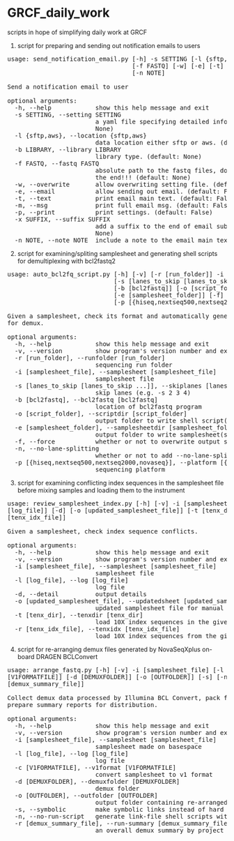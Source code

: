 # GRCF_daily_work

scripts in hope of simplifying daily work at GRCF

1. script for preparing and sending out notification emails to users

<pre>
usage: send_notification_email.py [-h] -s SETTING [-l {sftp,aws}] [-b LIBRARY]
                                  [-f FASTQ] [-w] [-e] [-t] [-m] [-p]
                                  [-n NOTE]

Send a notification email to user

optional arguments:
  -h, --help            show this help message and exit
  -s SETTING, --setting SETTING
                        a yaml file specifying detailed information. (default:
                        None)
  -l {sftp,aws}, --location {sftp,aws}
                        data location either sftp or aws. (default: sftp)
  -b LIBRARY, --library LIBRARY
                        library type. (default: None)
  -f FASTQ, --fastq FASTQ
                        absolute path to the fastq files, do not put '/' at
                        the end!!! (default: None)
  -w, --overwrite       allow overwriting setting file. (default: False)
  -e, --email           allow sending out email. (default: False)
  -t, --text            print email main text. (default: False)
  -m, --msg             print full email msg. (default: False)
  -p, --print           print settings. (default: False)
  -x SUFFIX, --suffix SUFFIX
                        add a suffix to the end of email subject (default:
                        None)
  -n NOTE, --note NOTE  include a note to the email main text. (default: )
</pre>

2. script for examining/spliting samplesheet and generating shell scripts for
   demultiplexing with bcl2fastq2

<pre>
usage: auto_bcl2fq_script.py [-h] [-v] [-r [run_folder]] -i [samplesheet_file]
                             [-s [lanes_to_skip [lanes_to_skip ...]]]
                             [-b [bcl2fastq]] [-o [script_folder]]
                             [-e [samplesheet_folder]] [-f] [-n]
                             [-p [{hiseq,nextseq500,nextseq2000,novaseq}]]

Given a samplesheet, check its format and automatically generate shell script
for demux.

optional arguments:
  -h, --help            show this help message and exit
  -v, --version         show program's version number and exit
  -r [run_folder], --runfolder [run_folder]
                        sequencing run folder
  -i [samplesheet_file], --samplesheet [samplesheet_file]
                        samplesheet file
  -s [lanes_to_skip [lanes_to_skip ...]], --skiplanes [lanes_to_skip [lanes_to_skip ...]]
                        skip lanes (e.g. -s 2 3 4)
  -b [bcl2fastq], --bcl2fastq [bcl2fastq]
                        location of bcl2fastq program
  -o [script_folder], --scriptdir [script_folder]
                        output folder to write shell script(s) (default: run_folder)
  -e [samplesheet_folder], --samplesheetdir [samplesheet_folder]
                        output folder to write samplesheet(s) (default: basecall_folder)
  -f, --force           whether or not to overwrite output script if existing
  -n, --no-lane-splitting
                        whether or not to add --no-lane-splitting option to shell script
  -p [{hiseq,nextseq500,nextseq2000,novaseq}], --platform [{hiseq,nextseq500,nextseq2000,novaseq}]
                        sequencing platform
</pre>

3. script for examining conflicting index sequences in the samplesheet file
   before mixing samples and loading them to the instrument

<pre>
usage: review_samplesheet_index.py [-h] [-v] -i [samplesheet_file] [-l
[log_file]] [-d] [-o [updated_samplesheet_file]] [-t [tenx_dir]] [-r
[tenx_idx_file]]

Given a samplesheet, check index sequence conflicts.

optional arguments:
  -h, --help            show this help message and exit
  -v, --version         show program's version number and exit
  -i [samplesheet_file], --samplesheet [samplesheet_file]
                        samplesheet file
  -l [log_file], --log [log_file]
                        log file
  -d, --detail          output details
  -o [updated_samplesheet_file], --updatedsheet [updated_samplesheet_file]
                        updated samplesheet file for manual check
  -t [tenx_dir], --tenxdir [tenx_dir]
                        load 10X index sequences in the given folder
  -r [tenx_idx_file], --tenxidx [tenx_idx_file]
                        load 10X index sequences from the given file
</pre>

4. script for re-arranging demux files generated by NovaSeqXplus on-board DRAGEN BCLConvert

<pre>
usage: arrange_fastq.py [-h] [-v] -i [samplesheet_file] [-l [log_file]] [-c
[V1FORMATFILE]] [-d [DEMUXFOLDER]] [-o [OUTFOLDER]] [-s] [-n] [-r
[demux_summary_file]]

Collect demux data processed by Illumina BCL Convert, pack fastq files and
prepare summary reports for distribution.

optional arguments:
  -h, --help            show this help message and exit
  -v, --version         show program's version number and exit
  -i [samplesheet_file], --samplesheet [samplesheet_file]
                        samplesheet made on basespace
  -l [log_file], --log [log_file]
                        log file
  -c [V1FORMATFILE], --v1format [V1FORMATFILE]
                        convert samplesheet to v1 format
  -d [DEMUXFOLDER], --demuxfolder [DEMUXFOLDER]
                        demux folder
  -o [OUTFOLDER], --outfolder [OUTFOLDER]
                        output folder containing re-arranged demux files
  -s, --symbolic        make symbolic links instead of hard links
  -n, --no-run-script   generate link-file shell scripts without running them
  -r [demux_summary_file], --run-summary [demux_summary_file]
                        an overall demux summary by project
</pre>

